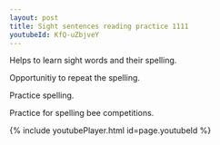 ```yaml
---
layout: post
title: Sight sentences reading practice 1111
youtubeId: KfQ-uZbjveY
---
```

 
 
Helps to learn sight words and their spelling.

Opportunitiy to repeat the spelling. 

Practice spelling. 
 
Practice for spelling bee competitions. 
 
{% include youtubePlayer.html id=page.youtubeId %}
 
 

